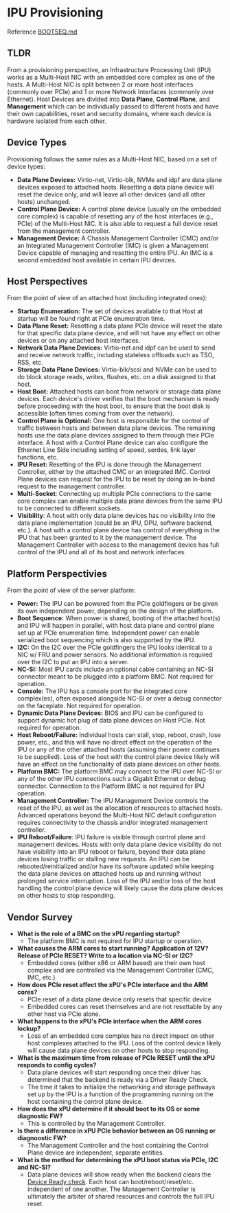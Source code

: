 # IPU Provisioning

Reference [BOOTSEQ.md](./BOOTSEQ.md)

## TLDR

From a provisioning perspective, an Infrastructure Processing Unit (IPU) works
as a Multi-Host NIC with an embedded core complex as one of the hosts. A
Multi-Host NIC is split between 2 or more host interfaces (commonly over PCIe)
and 1 or more Network Interfaces (commonly over Ethernet).  Host Devices
are divided into **Data Plane**, **Control Plane**, and **Management**
which can be individually passed to different hosts and have their own
capabilities, reset and security domains, where each device is hardware
isolated from each other.

## Device Types

Provisioning follows the same rules as a Multi-Host NIC, based on a set of
device types:

* **Data Plane Devices:** Virtio-net, Virtio-blk, NVMe and idpf are data
plane devices exposed to attached hosts.  Resetting a data plane device will
reset the device only, and will leave all other devices (and all other hosts)
unchanged.
* **Control Plane Device:** A control plane device (usually on the embedded
core complex) is capable of resetting any of the host interfaces (e.g., PCIe)
of the Multi-Host NIC. It is also able to request a full device reset from the
management controller.
* **Management Device:** A Chassis Management Controller (CMC) and/or an
Integrated Management Controller (IMC) is given a Management Device capable of
managing and resetting the entire IPU. An IMC is a second embedded host
available in certain IPU devices.

## Host Perspectives

From the point of view of an attached host (including integrated ones):

* **Startup Enumeration:** The set of devices available to that Host at startup
will be found right at PCIe enumeration time.
* **Data Plane Reset:** Resetting a data plane PCIe device will reset the state
for that specific data plane device, and will not have any effect on other
devices or on any attached host interfaces.
* **Network Data Plane Devices:** Virtio-net and idpf can be used to send and
receive network traffic, including stateless offloads such as TSO, RSS, etc.
* **Storage Data Plane Devices:** Virtio-blk/scsi and NVMe can be used to do
block storage reads, writes, flushes, etc. on a disk assigned to that host.
* **Host Boot:** Attached hosts can boot from network or storage data plane
devices.  Each device's driver verifies that the boot mechanism is ready
before proceeding with the host boot, to ensure that the boot disk is accessible
(often times coming from over the network).
* **Control Plane is Optional:** One host is responsible for the control of
traffic between hosts and between data plane devices. The remaining hosts use
the data plane devices assigned to them through their PCIe interface. A host
with a Control Plane device can also configure the Ethernet Line Side
including setting of speed, serdes, link layer functions, etc.
* **IPU Reset:** Resetting of the IPU is done through the Management Controller,
either by the attached CMC or an integrated IMC. Control Plane devices can
request for the IPU to be reset by doing an in-band request to the
management controller.
* **Multi-Socket**: Connecting up multiple PCIe connections to the same core
complex can enable multiple data plane devices from
the same IPU to be connected to different sockets.
* **Visibility**:  A host with only data plane devices has no visibility into
the data plane implementation (could be an IPU, DPU, software backend, etc.).
A host with a control plane device has control of everything in the IPU that
has been granted to it by the management device.  The Management Controller
with access to the management device has full control of the IPU and all of its
host and network interfaces.

## Platform Perspectivies

From the point of view of the server platform:

* **Power:** The IPU can be powered from the PCIe goldfingers or be given its own
independent power, depending on the design of the platform.
* **Boot Sequence:** When power is shared, booting of the attached host(s) and
IPU will happen in parallel, with host data plane and control plane set up
at PCIe enumeration time. Independent power can enable serialized boot
sequencing which is also supported by the IPU.
* **I2C:** On the I2C over the PCIe goldfingers the IPU looks identical to a NIC
w/ FRU and power sensors. No additional information is required over the I2C
to put an IPU into a server.
* **NC-SI:** Most IPU cards include an optional cable containing an NC-SI
connector meant to be plugged into a platform BMC.  Not required for operation.
* **Console:** The IPU has a console port for the integrated core complex(es),
often exposed alongside NC-SI or over
a debug connector on the faceplate. Not required for operation.
* **Dynamic Data Plane Devices:** BIOS and IPU can be configured to support
dynamic hot plug of data plane devices on Host PCIe.
Not required for operation.
* **Host Reboot/Failure:** Individual hosts can stall, stop, reboot, crash,
lose power, etc., and this will have no direct effect on the operation of the
IPU or any of the other attached hosts (assuming their power continues to be
supplied).
Loss of the host with the control plane device likely will have an effect on
the functionality of data plane devices on other hosts.
* **Platform BMC:** The platform BMC may connect to the IPU over NC-SI or any of
the other IPU connections such a Gigabit Ethernet or debug connector.
Connection to the Platform BMC is not required for IPU operation.
* **Management Controller:** The IPU Management Device controls the
reset of the IPU, as well as the allocation of resources to attached hosts.
Advanced operations beyond the Multi-Host NIC default configuration requires
connectivity to the chassis and/or integrated management controller.
* **IPU Reboot/Failure**: IPU failure is visible through control plane and
management devices.  Hosts with only data plane device visibility do not have
visibility into an IPU reboot or failure, beyond their data plane devices
losing traffic or stalling new requests. An IPU can be rebooted/reinitialized
and/or have its software updated while keeping the data plane devices on
attached hosts up and running without prolonged service interruption. Loss
of the IPU and/or loss of the host handling the control plane device will
likely cause the data plane devices on other hosts to stop responding.

## Vendor Survey

* **What is the role of a BMC on the xPU regarding startup?**
  * The platform BMC is not required for IPU startup or operation.
* **What causes the ARM cores to start running? Application of 12V? Release of PCIe RESET? Write to a location via NC-SI or I2C?**
  * Embedded cores (either x86 or ARM based) are their own host complex and
are controlled via the Management Controller (CMC, IMC, etc.)
* **How does PCIe reset affect the xPU's PCIe interface and the ARM cores?**
  * PCIe reset of a data plane device only resets that specific device
  * Embedded cores can reset themselves and are not resettable by any other
host via PCIe alone.
* **What happens to the xPU's PCIe interface when the ARM cores lockup?**
  * Loss of an embedded core complex has no direct impact on other host
complexes attached to the IPU. Loss of the control device likely will cause
data plane devices on other hosts to stop responding.
* **What is the maximum time from release of PCIe RESET until the xPU responds to config cycles?**
  * Data plane devices will start responding once their driver has determined
that the backend is ready via a Driver Ready Check.
  * The time it takes to initialize the networking and storage pathways set up
by the IPU is a function of the programming running on the host containing the
control plane device.
* **How does the xPU determine if it should boot to its OS or some diagnostic FW?**
  * This is controlled by the Management Controller.
* **Is there a difference in xPU PCIe behavior between an OS running or diagnoostic FW?**
  * The Management Controller and the host containing the Control Plane device
are independent, separate entities.
* **What is the method for determining the xPU boot status via PCIe, I2C and NC-SI?**
  * Data plane devices will show ready when the backend clears the
[Device Ready check](COORDINATION.md#2-driver-ready-check). Each host can boot/reboot/reset/etc. independent of one another.
The Management Controller is ultimately the arbiter of shared resources and
controls the full IPU reset.
